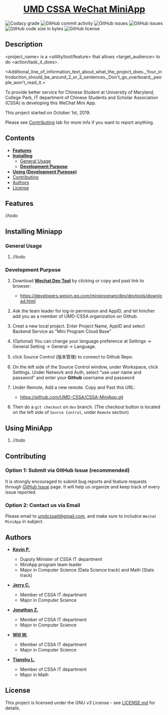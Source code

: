 <h1 align="center">
  <a href="https://github.com/UMD-CSSA/CSSA-MiniApp.git/">UMD CSSA WeChat MiniApp</a>
</h1>

![Codacy grade](https://api.codacy.com/project/badge/Grade/8126695323e746c48e84aacc7f4fbd30?isInternal=true)
![GitHub commit activity](https://img.shields.io/github/commit-activity/y/UMD-CSSA/CSSA-MiniApp.svg)
![GitHub issues](https://img.shields.io/github/contributors/UMD-CSSA/CSSA-MiniApp)
![GitHub issues](https://img.shields.io/github/issues/UMD-CSSA/CSSA-MiniApp.svg)
![GitHub code size in bytes](https://img.shields.io/github/languages/code-size/UMD-CSSA/CSSA-MiniApp.svg)
![GitHub license](https://img.shields.io/github/license/UMD-CSSA/CSSA-MiniApp.svg)

## Description

<project_name> is a <utility/tool/feature> that allows <target_audience> to do <action/task_it_does>.

<Additional_line_of_information_text_about_what_the_project_does._Your_introduction_should_be_around_2_or_3_sentences._Don't_go_overboard,_people_won't_read_it.>

To provide better service for Chinese Student at University of Maryland, College Park, IT department of Chinese Students and Scholar Association (CSSA) is developing this WeChat Mini App.

This project started on October 1st, 2019.

Please see [Contributing](#user-content-contributing) tab for more info if you want to report anything.

## Contents

-   [**Features**](#user-content-features)
-   [**Installing**](#user-content-general-usage)
    -   [General Usage](#user-content-general-usage)
    -   [**Development Purpose**](#user-content-development-purpose)
-   [**Using (Development Purpose)**](#user-content-using-miniapp)
-   [Contributing](#user-content-contributing)
-   [Authors](#user-content-authors)
-   [License](#user-content-license)

## Features

//todo

## Installing Miniapp

### General Usage

1. //todo

### Development Purpose

1. Download [**Wechat Dev Tool**](<https://developers.weixin.qq.com/miniprogram/dev/devtools/download.html>) by clicking or copy and past link to browser:

    - <https://developers.weixin.qq.com/miniprogram/dev/devtools/download.html>

2. Ask the team leader for log-in permission and AppID, and let him/her add you as a member of UMD-CSSA organization on Github.

3. Creat a new local project. Enter Project Name, AppID and select Backend Service as "Mini Program Cloud Base"

4. (Optional) You can change your language preference at Settings -> General Setting -> General -> Language.

5. click Source Control (版本管理) to connect to Github Repo.

6. On the left side of the Source Control window, under Workspace, click Settings. Under Network and Auth, select "use user name and password" and enter your **Github** username and password

7. Under Remote, Add a new remote. Copy and Past this URL:
    - <https://github.com/UMD-CSSA/CSSA-MiniApp.git>

8. Then do a `git checkout` on `dev` branch. (The checkout button is located on the left side of  `Source Control`, under `Remote` section)

## Using MiniApp

1. //todo

## Contributing

### Option 1: Submit via GitHub Issue (recommended)

It is strongly encouraged to submit bug reports and feature requests through
[GitHub Issue](https://github.com/UMD-CSSA/CSSA-MiniApp/issues)
page. It will help us organize and keep track of every issue reported.

### Option 2: Contact us via Email

Please email to [umdcssait@gmail.com](mailto:umdcssait@gmail.com), and make sure to includce `Wechat MiniApp` in subject.

## Authors

-   **[Kevin P.](<https://github.com/syKevinPeng>)**
    - Duputy Minister of CSSA IT department
    - MiniApp program team leader
    - Major in Computer Science (Data Science track) and Math (Stats track)

-   **[Jerry C.](<https://github.com/jerryc05>)**
    - Member of CSSA IT department
    - Major in Computer Science

-   **[Jonathan Z.](<https://github.com/yzhong1>)**
    - Member of CSSA IT department
    - Major in Computer Science

-   **[Will W.](<https://github.com/willAries>)**
    - Member of CSSA IT department
    - Major in Computer Science

-   **[Tianshu L.](<https://github.com/lts-2000>)**
    - Member of CSSA IT department
    - Major in Math

## License

This project is licensed under the GNU v3 License - see
[LICENSE.md](https://github.com/UMD-CSSA/CSSA-MiniApp.git/blob/master/LICENSE)
for details.
